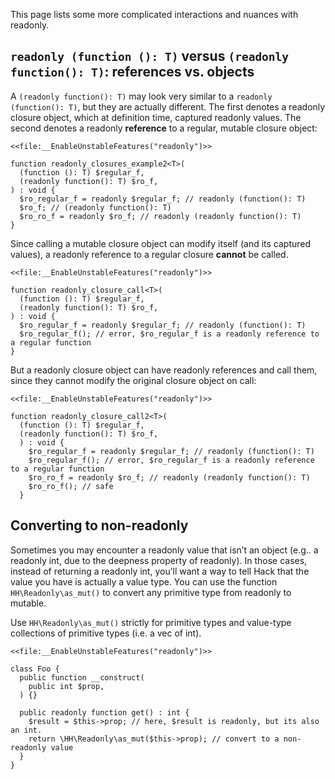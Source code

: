 This page lists some more complicated interactions and nuances with readonly. 

## `readonly (function (): T)` versus `(readonly function(): T)`: references vs. objects
A `(readonly function(): T)` may look very similar to a `readonly (function(): T)`, but they are actually different. The first denotes a readonly closure object, which at definition time, captured readonly values. The second denotes a readonly **reference** to a regular, mutable closure object:

``` Hack readonly_advanced_closures.hack
<<file:__EnableUnstableFeatures("readonly")>>

function readonly_closures_example2<T>(
  (function (): T) $regular_f,
  (readonly function(): T) $ro_f,
) : void {
  $ro_regular_f = readonly $regular_f; // readonly (function(): T)
  $ro_f; // (readonly function(): T)
  $ro_ro_f = readonly $ro_f; // readonly (readonly function(): T)
}
```

Since calling a mutable closure object can modify itself (and its captured values), a readonly reference to a regular closure **cannot** be called.

``` Hack readonly_closure_call.hack.type_errors
<<file:__EnableUnstableFeatures("readonly")>>

function readonly_closure_call<T>(
  (function (): T) $regular_f,
  (readonly function(): T) $ro_f,
) : void {
  $ro_regular_f = readonly $regular_f; // readonly (function(): T)
  $ro_regular_f(); // error, $ro_regular_f is a readonly reference to a regular function
}
```

But a readonly closure object can have readonly references and call them, since they cannot modify the original closure object on call:

``` Hack readonly_closure_call2.hack.type-errors
<<file:__EnableUnstableFeatures("readonly")>>

function readonly_closure_call2<T>(
  (function (): T) $regular_f,
  (readonly function(): T) $ro_f,
  ) : void {
    $ro_regular_f = readonly $regular_f; // readonly (function(): T)
    $ro_regular_f(); // error, $ro_regular_f is a readonly reference to a regular function
    $ro_ro_f = readonly $ro_f; // readonly (readonly function(): T)
    $ro_ro_f(); // safe
  }
```

## Converting to non-readonly
Sometimes you may encounter a readonly value that isn’t an object (e.g.. a readonly int, due to the deepness property of readonly). In those cases, instead of returning a readonly int, you’ll want a way to tell Hack that the value you have is actually a value type. You can use the function `HH\Readonly\as_mut()` to convert any primitive type from readonly to mutable.

Use `HH\Readonly\as_mut()` strictly for primitive types and value-type collections of primitive types (i.e. a vec of int).

``` Hack readonly_as_mut.hack
<<file:__EnableUnstableFeatures("readonly")>>

class Foo {
  public function __construct(
    public int $prop,
  ) {}

  public readonly function get() : int {
    $result = $this->prop; // here, $result is readonly, but its also an int.
    return \HH\Readonly\as_mut($this->prop); // convert to a non-readonly value
  }
}
```
